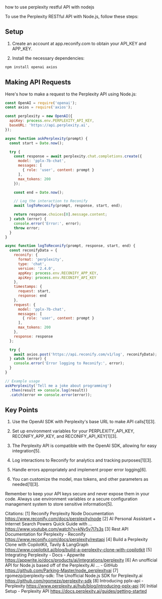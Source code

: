 how to use perplexity restful API with nodejs

To use the Perplexity RESTful API with Node.js, follow these steps:

## Setup

1. Create an account at app.reconify.com to obtain your API_KEY and APP_KEY.

2. Install the necessary dependencies:

```bash
npm install openai axios
```

## Making API Requests

Here's how to make a request to the Perplexity API using Node.js:

```javascript
const OpenAI = require('openai');
const axios = require('axios');

const perplexity = new OpenAI({
  apiKey: process.env.PERPLEXITY_API_KEY,
  baseURL: 'https://api.perplexity.ai',
});

async function askPerplexity(prompt) {
  const start = Date.now();

  try {
    const response = await perplexity.chat.completions.create({
      model: 'pplx-7b-chat',
      messages: [
        { role: 'user', content: prompt }
      ],
      max_tokens: 200
    });

    const end = Date.now();

    // Log the interaction to Reconify
    await logToReconify(prompt, response, start, end);

    return response.choices[0].message.content;
  } catch (error) {
    console.error('Error:', error);
    throw error;
  }
}

async function logToReconify(prompt, response, start, end) {
  const reconifyData = {
    reconify: {
      format: 'perplexity',
      type: 'chat',
      version: '2.4.0',
      appKey: process.env.RECONIFY_APP_KEY,
      apiKey: process.env.RECONIFY_API_KEY
    },
    timestamps: {
      request: start,
      response: end
    },
    request: {
      model: 'pplx-7b-chat',
      messages: [
        { role: 'user', content: prompt }
      ],
      max_tokens: 200
    },
    response: response
  };

  try {
    await axios.post('https://api.reconify.com/v1/log', reconifyData);
  } catch (error) {
    console.error('Error logging to Reconify:', error);
  }
}

// Example usage
askPerplexity('Tell me a joke about programming')
  .then(result => console.log(result))
  .catch(error => console.error(error));
```

## Key Points

1. Use the OpenAI SDK with Perplexity's base URL to make API calls[1][3].

2. Set up environment variables for your PERPLEXITY_API_KEY, RECONIFY_APP_KEY, and RECONIFY_API_KEY[1][3].

3. The Perplexity API is compatible with the OpenAI SDK, allowing for easy integration[5].

4. Log interactions to Reconify for analytics and tracking purposes[1][3].

5. Handle errors appropriately and implement proper error logging[6].

6. You can customize the model, max tokens, and other parameters as needed[1][3].

Remember to keep your API keys secure and never expose them in your code. Always use environment variables or a secure configuration management system to store sensitive information[5].

Citations:
[1] Reconify Perplexity Node Documentation https://www.reconify.com/docs/perplexity/node
[2] AI Personal Assistant + Internet Search Powers Quick Guide with ... https://www.youtube.com/watch?v=kNv5v7l7s3s
[3] Rest API Documentation for Perplexity - Reconify https://www.reconify.com/docs/perplexity/restapi
[4] Build a Perplexity Clone with CopilotKit, Tavily & LangGraph https://www.copilotkit.ai/blog/build-a-perplexity-clone-with-copilotkit
[5] Integrating Perplexity - Docs - Appwrite https://appwrite.io/docs/products/ai/integrations/perplexity
[6] An unofficial API for Node.js based off of the Perplexity.AI ... - GitHub https://github.com/Parking-Master/node_perplexityai
[7] rgomezp/perplexity-sdk: The Unofficial Node.js SDK for Perplexity.ai https://github.com/rgomezp/perplexity-sdk
[8] Introducing pplx-api - Perplexity https://www.perplexity.ai/hub/blog/introducing-pplx-api
[9] Initial Setup - Perplexity API https://docs.perplexity.ai/guides/getting-started
